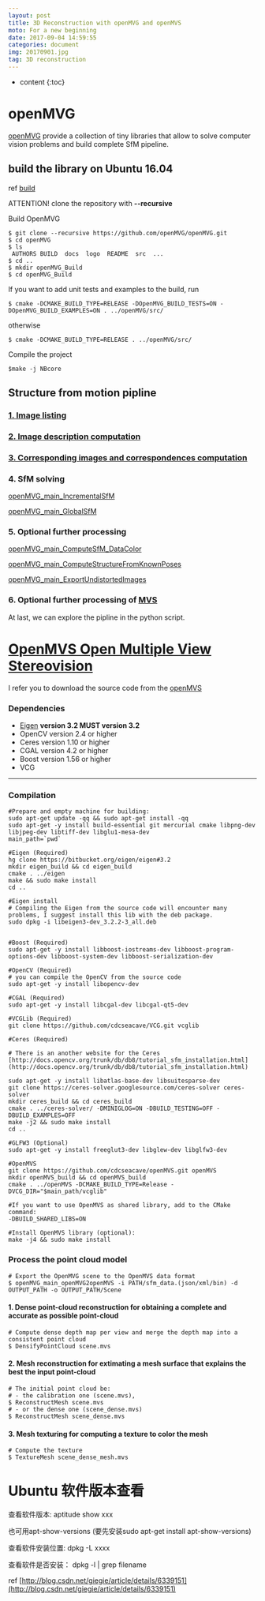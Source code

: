 ```yaml
---
layout: post
title: 3D Reconstruction with openMVG and openMVS
moto: For a new beginning
date: 2017-09-04 14:59:55
categories: document
img: 20170901.jpg
tag: 3D reconstruction
---
```


* content
{:toc}

# openMVG

[openMVG](https://github.com/openMVG/openMVG) provide a collection of tiny libraries that allow to solve computer vision problems and build complete SfM pipeline.

## build the library on Ubuntu 16.04

ref [build](https://github.com/openMVG/openMVG/blob/master/BUILD.md)

ATTENTION! clone the repository with **--recursive**

Build OpenMVG

```
$ git clone --recursive https://github.com/openMVG/openMVG.git
$ cd openMVG
$ ls
 AUTHORS BUILD  docs  logo  README  src  ...
$ cd ..
$ mkdir openMVG_Build
$ cd openMVG_Build

```

If you want to add unit tests and examples to the build, run

```
$ cmake -DCMAKE_BUILD_TYPE=RELEASE -DOpenMVG_BUILD_TESTS=ON -DOpenMVG_BUILD_EXAMPLES=ON . ../openMVG/src/
```

otherwise

```
$ cmake -DCMAKE_BUILD_TYPE=RELEASE . ../openMVG/src/
```

Compile the project

```
$make -j NBcore
```

## Structure from motion pipline

### [1. Image listing](http://openmvg.readthedocs.io/en/latest/software/SfM/SfMInit_ImageListing/)

### [2. Image description computation](http://openmvg.readthedocs.io/en/latest/software/SfM/ComputeFeatures/)

### [3. Corresponding images and correspondences computation](http://openmvg.readthedocs.io/en/latest/software/SfM/ComputeMatches/)

### 4. SfM solving

[openMVG_main_IncrementalSfM](http://openmvg.readthedocs.io/en/latest/software/SfM/IncrementalSfM/)

[openMVG_main_GlobalSfM](http://openmvg.readthedocs.io/en/latest/software/SfM/GlobalSfM/)

### 5. Optional further processing

[openMVG_main_ComputeSfM_DataColor](http://openmvg.readthedocs.io/en/latest/software/SfM/ComputeSfM_DataColor/)

[openMVG_main_ComputeStructureFromKnownPoses](http://openmvg.readthedocs.io/en/latest/software/SfM/ComputeStructureFromKnownPoses/)

[openMVG_main_ExportUndistortedImages](http://openmvg.readthedocs.io/en/latest/software/SfM/ExportUndistortedImages/)

### 6. Optional further processing of [MVS](http://openmvg.readthedocs.io/en/latest/software/MVS/MVS/)


At last, we can explore the pipline in the python script.


# [OpenMVS Open Multiple View Stereovision](http://cdcseacave.github.io/openMVS/)

I refer you to download the source code from the [openMVS](https://codeload.github.com/cdcseacave/openMVS/legacy.tar.gz/master)


### Dependencies

* [Eigen](https://launchpadlibrarian.net/188145886/libeigen3-dev_3.2.2-3_all.deb) **version 3.2 MUST version 3.2**
* OpenCV version 2.4 or higher
* Ceres version 1.10 or higher
* CGAL version 4.2 or higher
* Boost version 1.56 or higher
* VCG

------

### Compilation

```
#Prepare and empty machine for building:
sudo apt-get update -qq && sudo apt-get install -qq
sudo apt-get -y install build-essential git mercurial cmake libpng-dev libjpeg-dev libtiff-dev libglu1-mesa-dev
main_path=`pwd`

#Eigen (Required)
hg clone https://bitbucket.org/eigen/eigen#3.2
mkdir eigen_build && cd eigen_build
cmake . ../eigen
make && sudo make install
cd ..

#Eigen install
# Compiling the Eigen from the source code will encounter many problems, I suggest install this lib with the deb package.
sudo dpkg -i libeigen3-dev_3.2.2-3_all.deb


#Boost (Required)
sudo apt-get -y install libboost-iostreams-dev libboost-program-options-dev libboost-system-dev libboost-serialization-dev

#OpenCV (Required)
# you can compile the OpenCV from the source code
sudo apt-get -y install libopencv-dev

#CGAL (Required)
sudo apt-get -y install libcgal-dev libcgal-qt5-dev

#VCGLib (Required)
git clone https://github.com/cdcseacave/VCG.git vcglib

#Ceres (Required)

# There is an another website for the Ceres [http://docs.opencv.org/trunk/db/db8/tutorial_sfm_installation.html](http://docs.opencv.org/trunk/db/db8/tutorial_sfm_installation.html)

sudo apt-get -y install libatlas-base-dev libsuitesparse-dev
git clone https://ceres-solver.googlesource.com/ceres-solver ceres-solver
mkdir ceres_build && cd ceres_build
cmake . ../ceres-solver/ -DMINIGLOG=ON -DBUILD_TESTING=OFF -DBUILD_EXAMPLES=OFF
make -j2 && sudo make install
cd ..

#GLFW3 (Optional)
sudo apt-get -y install freeglut3-dev libglew-dev libglfw3-dev

#OpenMVS
git clone https://github.com/cdcseacave/openMVS.git openMVS
mkdir openMVS_build && cd openMVS_build
cmake . ../openMVS -DCMAKE_BUILD_TYPE=Release -DVCG_DIR="$main_path/vcglib"

#If you want to use OpenMVS as shared library, add to the CMake command:
-DBUILD_SHARED_LIBS=ON

#Install OpenMVS library (optional):
make -j4 && sudo make install
```

### Process the point cloud model

```
# Export the OpenMVG scene to the OpenMVS data format
$ openMVG_main_openMVG2openMVS -i PATH/sfm_data.(json/xml/bin) -d OUTPUT_PATH -o OUTPUT_PATH/Scene
```

#### 1. Dense point-cloud reconstruction for obtaining a complete and accurate as possible point-cloud

```
# Compute dense depth map per view and merge the depth map into a consistent point cloud
$ DensifyPointCloud scene.mvs
```

#### 2. Mesh reconstruction for extimating a mesh surface that explains the best the input point-cloud

```
# The initial point cloud be:
# - the calibration one (scene.mvs),
$ ReconstructMesh scene.mvs
# - or the dense one (scene_dense.mvs)
$ ReconstructMesh scene_dense.mvs
```

#### 3. Mesh texturing for computing a texture to color the mesh

```
# Compute the texture
$ TextureMesh scene_dense_mesh.mvs
```

# Ubuntu 软件版本查看


查看软件版本:
aptitude show xxx


也可用apt-show-versions (要先安装sudo apt-get install apt-show-versions)

查看软件安装位置:
dpkg -L xxxx

查看软件是否安装：
dpkg -l | grep filename

ref [http://blog.csdn.net/giegie/article/details/6339151](http://blog.csdn.net/giegie/article/details/6339151)
